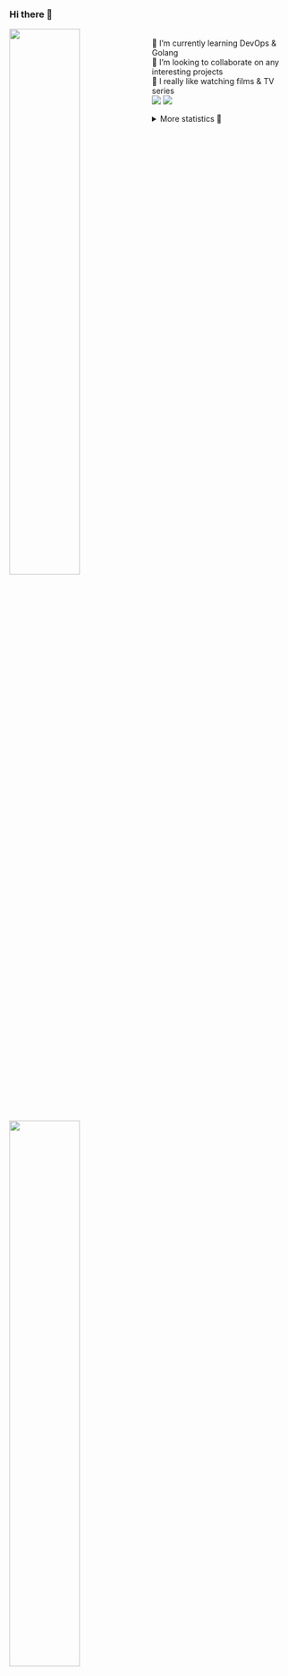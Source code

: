 ### Hi there 👋


[<img align="left" width="50%" src="https://github-readme-stats.vercel.app/api?username=rufusnufus&hide=issues&show_icons=true&count_private=true&theme=transparent&title_color=FF6F40&text_color=FBF9F8&icon_color=F48242&hide_border=true&hide_title=true#gh-dark-mode-only">](https://metrics.lecoq.io/rufusnufus#gh-dark-mode-only)
[<img align="left" width="50%" src="https://github-readme-stats.vercel.app/api?username=rufusnufus&hide=issues&show_icons=true&count_private=true&theme=transparent&title_color=FF6533&text_color=4D4644&icon_color=FF8038&hide_border=true&hide_title=true#gh-light-mode-only">](https://metrics.lecoq.io/rufusnufus#gh-light-mode-only)

<p>
  <br>
  🌱 I’m currently learning DevOps & Golang</br>
  👯 I’m looking to collaborate on any interesting projects</br>
  🎥 I really like watching films & TV series</br>
  <a href="https://linkedin.com/in/rufusnufus"><img src="https://img.shields.io/badge/linkedin-0077B5.svg?style=for-the-badge&logo=linkedin&logoColor=white"/></a>
  <a href="https://t.me/rufusnufus"><img src="https://img.shields.io/badge/-telegram-black?style=for-the-badge&color=blue&logo=telegram"/></a>
</p>

<p text-align="left">
<details>
  <summary>More statistics 👀</summary><br/>

<!--START_SECTION:waka-->
![Code Time](http://img.shields.io/badge/Code%20Time-465%20hrs%208%20mins-blue)

![Profile Views](http://img.shields.io/badge/Profile%20Views-0-blue)

**I'm an Early 🐤** 

```text
🌞 Morning                7574 commits        █████░░░░░░░░░░░░░░░░░░░░   21.74 % 
🌆 Daytime                20029 commits       ██████████████░░░░░░░░░░░   57.50 % 
🌃 Evening                6386 commits        █████░░░░░░░░░░░░░░░░░░░░   18.33 % 
🌙 Night                  847 commits         █░░░░░░░░░░░░░░░░░░░░░░░░   02.43 % 
```
📅 **I'm Most Productive on Monday** 

```text
Monday                   7057 commits        █████░░░░░░░░░░░░░░░░░░░░   20.26 % 
Tuesday                  6545 commits        █████░░░░░░░░░░░░░░░░░░░░   18.79 % 
Wednesday                6924 commits        █████░░░░░░░░░░░░░░░░░░░░   19.88 % 
Thursday                 6401 commits        █████░░░░░░░░░░░░░░░░░░░░   18.37 % 
Friday                   6197 commits        ████░░░░░░░░░░░░░░░░░░░░░   17.79 % 
Saturday                 760 commits         █░░░░░░░░░░░░░░░░░░░░░░░░   02.18 % 
Sunday                   952 commits         █░░░░░░░░░░░░░░░░░░░░░░░░   02.73 % 
```


📊 **This Week I Spent My Time On** 

```text
💬 Programming Languages: 
Other                    3 hrs 29 mins       █████████░░░░░░░░░░░░░░░░   37.03 % 
Docker                   2 hrs 7 mins        ██████░░░░░░░░░░░░░░░░░░░   22.65 % 
Bash                     1 hr 10 mins        ███░░░░░░░░░░░░░░░░░░░░░░   12.51 % 
XML                      45 mins             ██░░░░░░░░░░░░░░░░░░░░░░░   07.98 % 
YAML                     44 mins             ██░░░░░░░░░░░░░░░░░░░░░░░   07.88 % 

🔥 Editors: 
VS Code                  5 hrs 55 mins       ████████████████░░░░░░░░░   62.97 % 
iTerm2                   3 hrs 29 mins       █████████░░░░░░░░░░░░░░░░   37.03 % 
```

**I Mostly Code in Java** 

```text
Python                   19 repos            ███░░░░░░░░░░░░░░░░░░░░░░   13.01 % 
Smarty                   11 repos            ██░░░░░░░░░░░░░░░░░░░░░░░   07.53 % 
HCL                      7 repos             █░░░░░░░░░░░░░░░░░░░░░░░░   04.79 % 
Kotlin                   5 repos             █░░░░░░░░░░░░░░░░░░░░░░░░   03.42 % 
HTML                     4 repos             █░░░░░░░░░░░░░░░░░░░░░░░░   02.74 % 
```




 Last Updated on 18/09/2023 00:58:47 UTC
<!--END_SECTION:waka-->

</details>
</p>

